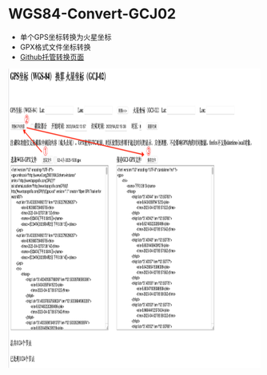# WGS84-Convert-GCJ02
- 单个GPS坐标转换为火星坐标
- GPX格式文件坐标转换
- [Github托管转换页面](https://yaozhenghangma.github.io/WGS84-Convert-GCJ02/gpsxConvert.html)

<img src="Snipaste_2023-04-24_17-20-01.png"  height="600px"/>
